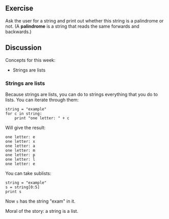 ## Exercise

Ask the user for a string and print out whether this string is a palindrome or not. (A **palindrome** is a string that reads the same forwards and backwards.)

## Discussion

Concepts for this week: 

* Strings are lists

### Strings are lists

Because strings are lists, you can do to strings everything that you do to lists. You can iterate through them: 

```
string = "example"
for c in string: 
	print "one letter: " + c
```

Will give the result:

```
one letter: e
one letter: x
one letter: a
one letter: m
one letter: p
one letter: l
one letter: e
```

You can take sublists: 

```
string = "example"
s = string[0:5]
print s
```

Now `s` has the string "exam" in it. 

Moral of the story: a string is a list.